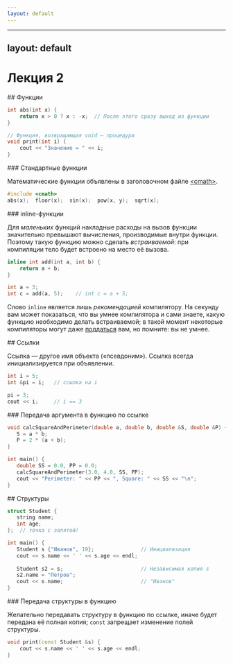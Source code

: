 ```yaml
---
layout: default
---
```


---
layout: default
---

# Лекция 2



<a name="1">## Функции
</a>

 
```cpp
int abs(int x) {
    return x > 0 ? x : -x;  // После этого сразу выход из функции
}

// Функция, возвращающая void — процедура
void print(int i) {
    cout << "Значение = " << i;
}
```



<a name="2">### Стандартные функции
</a>

 
Математические функции объявлены в заголовочном файле
[&lt;cmath>](http://www.cplusplus.com/reference/cmath/).

```cpp
#include <cmath>
abs(x);  floor(x);  sin(x);  pow(x, y);  sqrt(x);
```



<a name="3">### inline-функции
</a>

 
Для *маленьких* функций накладные расходы на вызов функции значительно 
превышают вычисления, производимые внутри функции. Поэтому такую функцию можно 
сделать *встраиваемой*: при компиляции тело будет встроено на место её вызова.

```cpp
inline int add(int a, int b) {
    return a + b;
}

int a = 3;
int c = add(a, 5);    // int c = a + 5;
```

Слово `inline` является лишь *рекомендацией* компилятору. На секунду вам 
может показаться, что вы умнее компилятора и сами знаете, какую функцию 
необходимо делать встраиваемой; в такой момент некоторые компиляторы могут даже 
[поддаться](http://stackoverflow.com/questions/25832402/can-we-force-the-function-to-be-inline-in-c) 
вам, но помните: вы не умнее.



<a name="4">## Ссылки
</a>

 
Ссылка — другое имя объекта («псевдоним»). Ссылка всегда инициализируется
при объявлении.

```cpp
int i = 5;
int &pi = i;   // ссылка на i

pi = 3;
cout << i;     // i == 3
```



<a name="5">### Передача аргумента в функцию по ссылке
</a>

 ```cpp
void calcSquareAndPerimeter(double a, double b, double &S, double &P) {
    S = a * b;
    P = 2 * (a + b);
}

int main() {
    double SS = 0.0, PP = 0.0;
    calcSquareAndPerimeter(3.0, 4.0, SS, PP);
    cout << "Perimeter: " << PP << ", Square: " << SS << "\n";
}
```



<a name="6">## Структуры
</a>

 ```cpp
struct Student {
    string name;
    int age;
};  // точка с запятой!

int main() {
    Student s {"Иванов", 19};               // Инициализация
    cout << s.name << ' ' << s.age << endl;
    
    Student s2 = s;                         // Независимая копия s
    s2.name = "Петров";
    cout << s.name;                         // "Иванов"
}
```



<a name="7">### Передача структуры в функцию
</a>

 
Желательно передавать структуру в функцию по ссылке, иначе будет передана её полная копия; `const` запрещает изменение полей структуры.

```cpp
void print(const Student &s) {
    cout << s.name << ' ' << s.age << endl;
}
```
